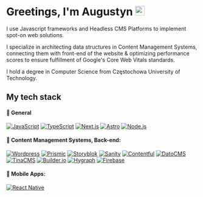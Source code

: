 #  Greetings, I'm Augustyn <img src="https://media.giphy.com/media/hvRJCLFzcasrR4ia7z/giphy.gif" width="25px" height="25px">

I use Javascript frameworks and Headless CMS Platforms to implement spot-on web solutions.

I specialize in architecting data structures in Content Management Systems, connecting them with front-end of the website & optimizing performance scores to ensure fulfillment of Google's Core Web Vitals standards.

I hold a degree in Computer Science from Częstochowa University of Technology.


## My tech stack

#### 🔧 General
[![JavaScript](https://img.shields.io/badge/-JavaScript-F7DF1E?style=flat-square&logo=javascript&logoColor=black)](https://www.javascript.com/)
[![TypeScript](https://img.shields.io/badge/-TypeScript-007ACC?style=flat-square&logo=typescript&logoColor=white)](https://www.typescriptlang.org/)
[![Next.js](https://img.shields.io/badge/-Next.js-000000?style=flat-square&logo=next.js&logoColor=white)](https://nextjs.org/)
[![Astro](https://img.shields.io/badge/-Astro.js-641cb8?style=flat-square&logo=astro&logoColor=white)](https://astro.build/)
[![Node.js](https://img.shields.io/badge/-Node.js-026e00?style=flat-square&logo=nodedotjs&logoColor=white)](https://www.javascript.com/)

#### 🚀 Content Management Systems, Back-end:
[![Wordpress](https://img.shields.io/badge/Wordpress-21759B?&logo=wordpress&logoColor=white&style=flat-square)](https://wordpress.org/)
[![Prismic](https://img.shields.io/badge/Prismic-000000?&logo=prismic&logoColor=white&style=flat-square)](https://prismic.io/)
[![Storyblok](https://img.shields.io/badge/Storyblok-00b3b0?&logo=storyblok&logoColor=white&style=flat-square)](https://www.storyblok.com/)
[![Sanity](https://img.shields.io/badge/Sanity-f36458?&logo=sanity&logoColor=white&style=flat-square)](https://www.sanity.io/)
[![Contentful](https://img.shields.io/badge/Contentful-ffda00?&logo=contentful&logoColor=1770e5&style=flat-square)](https://www.contentful.com/)
[![DatoCMS](https://img.shields.io/badge/DatoCMS-ff593d?&logo=datocms&logoColor=white&style=flat-square)](https://www.datocms.com/)
[![TinaCMS](https://img.shields.io/badge/TinaCMS-e56137?&logo=tinacms&logoColor=white&style=flat-square)](https://tina.io/)
[![Builder.io](https://img.shields.io/badge/Builder.io-a97ff2?&logo=builderio&logoColor=white&style=flat-square)](https://www.builder.io/)
[![Hygraph](https://img.shields.io/badge/Hygraph-000000?&logo=hygraph&logoColor=white&style=flat-square)](https://hygraph.com/)
[![Firebase](https://img.shields.io/badge/Firebase-ff9f00?&logo=firebase&logoColor=white&style=flat-square)](https://firebase.google.com/)

#### 📱 Mobile Apps:
[![React Native](https://img.shields.io/badge/-React%20Native-45b8d8?style=flat-square&logo=react&logoColor=white)](https://reactnative.dev/)

<img src="https://user-images.githubusercontent.com/71926817/179848450-0ff57b35-6c23-4754-aa86-5052ab615356.gif" alt=""/>
